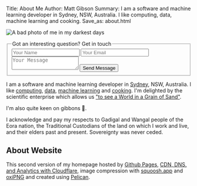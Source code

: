 Title: About Me
Author: Matt Gibson
Summary:  I am a software and machine learning developer in Sydney, NSW, Australia. I like computing, data, machine learning and cooking. 
Save_as: about.html

![A bad photo of me in my darkest days]({attach}../images/me_bad.png)

<form id="contactForm" class="contact-form notice gentle-flex">
  <fieldset>
  <legend>Got an interesting question? Get in touch</legend>
  <input type="text" name="name" placeholder="Your Name" required>
  <input type="email" name="email" placeholder="Your Email" required>
  <textarea name="message" placeholder="Your Message" required></textarea>
  <button type="submit">Send Message</button>
  </fieldset>
</form>

<script>
document.getElementById('contactForm').addEventListener('submit', function(e) {
  e.preventDefault();
  
  const formData = new FormData(this);
  
  fetch('https://script.google.com/macros/s/AKfycbxPR0yIyxn6YntmvvUvgCi8iabO586JhGdOQ6ebL5vlyuufaW37IA8GdAvZqOyEs-f2Uw/exec', {
    method: 'POST',
    body: formData
  })
  .then(response => {
    alert('Message sent successfully!');
    this.reset();
  })
  .catch(error => {
    alert('Error sending message');
  });
});
</script>


I am a software and machine learning developer in [Sydney](http://en.wikipedia.org/wiki/Sydney), NSW, Australia. I like [computing](https://en.wikipedia.org/wiki/MOS_Technology_6502), [data](https://search.r-project.org/CRAN/refmans/vcd/html/HorseKicks.html), [machine learning](https://pytorch.org/) and [cooking](https://web.archive.org/web/20160210065535/http://www.seriouseats.com/the-food-lab/?ref=nav_main). I'm delighted by the scientific enterprise which allows us ["to see a World in a Grain of Sand"](https://www.poetryfoundation.org/poems/43650/auguries-of-innocence). 

I'm also quite keen on gibbons 🐒.

I acknowledge and pay my respects to Gadigal and Wangal people of the Eora nation, the Traditional Custodians of the land on which I work and live, and their elders past and present. Sovereignty was never ceded. 

## About Website 
This second version of my homepage hosted by [Github Pages](https://docs.github.com/en/pages), [CDN, DNS, and Analytics with Cloudflare](https://www.cloudflare.com/), image compression with [squoosh.app](https://squoosh.app/) and [oxiPNG](https://github.com/shssoichiro/oxipng) and created using [Pelican](https://github.com/getpelican/pelican).



